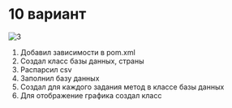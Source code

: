 # 10 вариант
![3](https://user-images.githubusercontent.com/85055886/208242867-cb34ffb5-a10f-4eeb-83c1-d24932b407d7.png)

1. Добавил зависимости в pom.xml
2. Создал класс базы данных, страны 
3. Распарсил csv
4. Заполнил базу данных
5. Создал для каждого задания метод в классе базы данных
6. Для отображение графика создал класс
